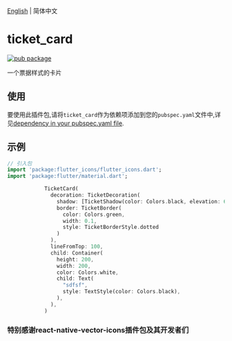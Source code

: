 [English](./README.md) | 简体中文

# ticket_card

[![pub package](https://img.shields.io/pub/v/ticket_card.svg)](https://pub.dartlang.org/packages/ticket_card)

一个票据样式的卡片


## 使用
要使用此插件包,请将`ticket_card`作为依赖项添加到您的`pubspec.yaml`文件中,详见[dependency in your pubspec.yaml file](https://flutter.io/platform-plugins/).

## 示例

``` dart
// 引入包
import 'package:flutter_icons/flutter_icons.dart';
import 'package:flutter/material.dart';

            TicketCard(
              decoration: TicketDecoration(
                shadow: [TicketShadow(color: Colors.black, elevation: 6)],
                border: TicketBorder(
                  color: Colors.green,
                  width: 0.1,
                  style: TicketBorderStyle.dotted
                )
              ),
              lineFromTop: 100,
              child: Container(
                height: 200,
                width: 200,
                color: Colors.white,
                child: Text(
                  "sdfsf",
                  style: TextStyle(color: Colors.black),
                ),
              ),
            )
```
### 特别感谢react-native-vector-icons插件包及其开发者们
